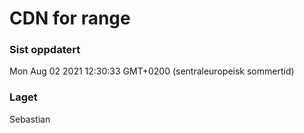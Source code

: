 
# CDN for range

### Sist oppdatert 
Mon Aug 02 2021 12:30:33 GMT+0200 (sentraleuropeisk sommertid)
### Laget 
Sebastian
